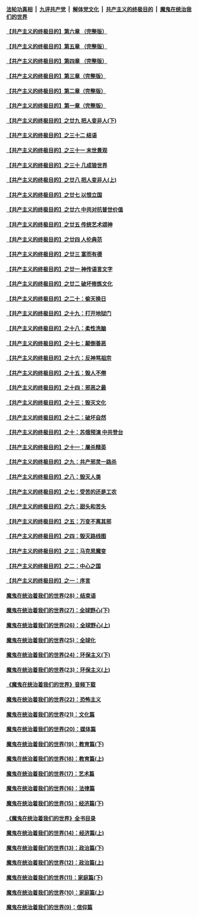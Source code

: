 

####  [法轮功真相](../../../../basic/blob/master/README.md?t=06280902) &nbsp;|&nbsp; [九评共产党](../../../../9ping.md/blob/master/README.md?t=06280902) &nbsp;|&nbsp; [解体党文化](../../../../jtdwh.md/blob/master/README.md?t=06280902)  &nbsp;|&nbsp; [共产主义的终极目的](../../../../gczydzjmd.md/blob/master/README.md?t=06280902) &nbsp;|&nbsp; [魔鬼在统治我们的世界](../../../../mgztzwmdsj.md/blob/master/README.md?t=06280902) 

#### [【共产主义的终极目的】第六章 （完整版）](../pages/nsc422/n11428913.md?t=06280902) 

#### [【共产主义的终极目的】第五章 （完整版）](../pages/nsc422/n11428912.md?t=06280902) 

#### [【共产主义的终极目的】第四章 （完整版）](../pages/nsc422/n11428907.md?t=06280902) 

#### [【共产主义的终极目的】第三章（完整版）](../pages/nsc422/n11428848.md?t=06280902) 

#### [【共产主义的终极目的】第二章（完整版）](../pages/nsc422/n11428831.md?t=06280902) 

#### [【共产主义的终极目的】第一章（完整版）](../pages/nsc422/n11417651.md?t=06280902) 

#### [【共产主义的终极目的】之廿九 把人变非人(下)](../pages/nsc422/n11344140.md?t=06280902) 

#### [【共产主义的终极目的】之三十二 结语](../pages/nsc422/n11360535.md?t=06280902) 

#### [【共产主义的终极目的】之三十一 末世景观](../pages/nsc422/n11351129.md?t=06280902) 

#### [【共产主义的终极目的】之三十 几成狼世界](../pages/nsc422/n11348280.md?t=06280902) 

#### [【共产主义的终极目的】之廿八 把人变非人(上)](../pages/nsc422/n11340492.md?t=06280902) 

#### [【共产主义的终极目的】之廿七 以恨立国](../pages/nsc422/n11336944.md?t=06280902) 

#### [【共产主义的终极目的】之廿六 中共对抗普世价值](../pages/nsc422/n11324785.md?t=06280902) 

#### [【共产主义的终极目的】之廿五 传统艺术颂神](../pages/nsc422/n11296396.md?t=06280902) 

#### [【共产主义的终极目的】之廿四 人伦典范](../pages/nsc422/n11296397.md?t=06280902) 

#### [【共产主义的终极目的】之廿三 富而有德](../pages/nsc422/n11283598.md?t=06280902) 

#### [【共产主义的终极目的】之廿一 神传语言文字](../pages/nsc422/n11263265.md?t=06280902) 

#### [【共产主义的终极目的】之廿二 破坏修炼文化](../pages/nsc422/n11245728.md?t=06280902) 

#### [【共产主义的终极目的】之二十：偷天换日](../pages/nsc422/n11238846.md?t=06280902) 

#### [【共产主义的终极目的】之十九：打开地狱门](../pages/nsc422/n11206376.md?t=06280902) 

#### [【共产主义的终极目的】之十八：柔性洗脑](../pages/nsc422/n11199994.md?t=06280902) 

#### [【共产主义的终极目的】之十七：颠倒善恶](../pages/nsc422/n11179782.md?t=06280902) 

#### [【共产主义的终极目的】之十六：反神骂祖宗](../pages/nsc422/n11166798.md?t=06280902) 

#### [【共产主义的终极目的】之十五：毁人不倦](../pages/nsc422/n11166792.md?t=06280902) 

#### [【共产主义的终极目的】之十四：邪恶之最](../pages/nsc422/n11150249.md?t=06280902) 

#### [【共产主义的终极目的】之十三：毁灭文化](../pages/nsc422/n11135227.md?t=06280902) 

#### [【共产主义的终极目的】之十二：破坏自然](../pages/nsc422/n11135214.md?t=06280902) 

#### [【共产主义的终极目的】之十：苏俄预演 中共登台](../pages/nsc422/n11118424.md?t=06280902) 

#### [【共产主义的终极目的】之十一：屠杀精英](../pages/nsc422/n11118442.md?t=06280902) 

#### [【共产主义的终极目的】之九：共产邪灵一路杀](../pages/nsc422/n11114139.md?t=06280902) 

#### [【共产主义的终极目的】之八：毁灭人类](../pages/nsc422/n11108503.md?t=06280902) 

#### [【共产主义的终极目的】之七：受苦的还是工农](../pages/nsc422/n11101809.md?t=06280902) 

#### [【共产主义的终极目的】之六：甜头和苦头](../pages/nsc422/n11096971.md?t=06280902) 

#### [【共产主义的终极目的】之五：万变不离其邪](../pages/nsc422/n11091285.md?t=06280902) 

#### [【共产主义的终极目的】之四：毁灭路线图](../pages/nsc422/n11086284.md?t=06280902) 

#### [【共产主义的终极目的】之三：马克思魔变](../pages/nsc422/n11061941.md?t=06280902) 

#### [【共产主义的终极目的】之二：中心之国](../pages/nsc422/n11047728.md?t=06280902) 

#### [【共产主义的终极目的】之一：序言](../pages/nsc422/n11086077.md?t=06280902) 

#### [魔鬼在统治着我们的世界(28)：结束语](../pages/nsc422/n10936246.md?t=06280902) 

#### [魔鬼在统治着我们的世界(27)：全球野心(下)](../pages/nsc422/n10928319.md?t=06280902) 

#### [魔鬼在统治着我们的世界(26)：全球野心(上)](../pages/nsc422/n10900318.md?t=06280902) 

#### [魔鬼在统治着我们的世界(25)：全球化](../pages/nsc422/n10788205.md?t=06280902) 

#### [魔鬼在统治着我们的世界(24)：环保主义(下)](../pages/nsc422/n10695307.md?t=06280902) 

#### [魔鬼在统治着我们的世界(23)：环保主义(上)](../pages/nsc422/n10688613.md?t=06280902) 

#### [《魔鬼在统治着我们的世界》音频下载](../pages/nsc422/n10635553.md?t=06280902) 

#### [魔鬼在统治着我们的世界(22)：恐怖主义](../pages/nsc422/n10614727.md?t=06280902) 

#### [魔鬼在统治着我们的世界(21)：文化篇](../pages/nsc422/n10597706.md?t=06280902) 

#### [魔鬼在统治着我们的世界(20)：媒体篇](../pages/nsc422/n10586579.md?t=06280902) 

#### [魔鬼在统治着我们的世界(19)：教育篇(下)](../pages/nsc422/n10564808.md?t=06280902) 

#### [魔鬼在统治着我们的世界(18)：教育篇(上)](../pages/nsc422/n10526970.md?t=06280902) 

#### [魔鬼在统治着我们的世界(17)：艺术篇](../pages/nsc422/n10499093.md?t=06280902) 

#### [魔鬼在统治着我们的世界(16)：法律篇](../pages/nsc422/n10485969.md?t=06280902) 

#### [魔鬼在统治着我们的世界(15)：经济篇(下)](../pages/nsc422/n10469975.md?t=06280902) 

#### [《魔鬼在统治着我们的世界》全书目录](../pages/nsc422/n10464261.md?t=06280902) 

#### [魔鬼在统治着我们的世界(14)：经济篇(上)](../pages/nsc422/n10457370.md?t=06280902) 

#### [魔鬼在统治着我们的世界(13)：政治篇(下)](../pages/nsc422/n10448270.md?t=06280902) 

#### [魔鬼在统治着我们的世界(12)：政治篇(上)](../pages/nsc422/n10444576.md?t=06280902) 

#### [魔鬼在统治着我们的世界(11)：家庭篇(下)](../pages/nsc422/n10440961.md?t=06280902) 

#### [魔鬼在统治着我们的世界(10)：家庭篇(上)](../pages/nsc422/n10435448.md?t=06280902) 

#### [魔鬼在统治着我们的世界(9)：信仰篇](../pages/nsc422/n10432159.md?t=06280902) 

